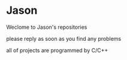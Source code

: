 Jason
=====
Weclome to Jason's repositories

please reply as soon as you find any problems

all of projects are programmed by C/C++

